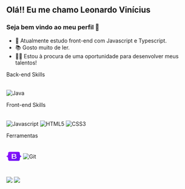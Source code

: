 ## Olá!! Eu me chamo Leonardo Vinícius 

### Seja bem vindo ao meu perfil 👋

- 🔭 Atualmente estudo front-end com Javascript e Typescript.
- 📚 Gosto muito de ler.
- 👨‍💻 Estou à procura de uma oportunidade para desenvolver meus talentos!

Back-end Skills

<div style="display: inline_block"><br>
   <img align="center" alt="Java" height="30" width="40" src="https://img.shields.io/badge/Java-ED8B00?style=for-the-badge&logo=java&logoColor=white"></>
</div>



Front-end Skills
  
<div style="display: inline_block"><br>
  <img align="center" alt="Javascript" height="30" width="80" src="https://img.shields.io/badge/JavaScript-323330?style=for-the-badge&logo=javascript&logoColor=F7DF1E"></>
  <img align="center" alt="HTML5" height="30" width="80" src="https://img.shields.io/badge/HTML5-E34F26?style=for-the-badge&logo=html5&logoColor=white"></>
  <img align="center" alt="CSS3" height="30" width="80" src="https://img.shields.io/badge/CSS3-1572B6?style=for-the-badge&logo=css3&logoColor=white"></>
</div>


  
 Ferramentas
  
<div style="display: inline_block"></br>
  <img align="center" alt="Bootstrap" height="30" width="40" src="https://github.com/devicons/devicon/blob/master/icons/bootstrap/bootstrap-original.svg">
  <img align="center" alt="Git" height="30" width="40" src="https://raw.githubusercontent.com/Thomas-George-T/Thomas-George-T/master/assets/git.svg">
</div>

#

<div>
  	<a href = "mailto:leonardoviniciuswd@gmail.com"><img src="https://img.shields.io/badge/-Gmail-%23333?style=for-the-badge&logo=gmail&logoColor=white" target="_blank"></a>
 	<a href="https://www.linkedin.com/in/leonardoviniciuswd/" target="_blank"><img src="https://img.shields.io/badge/-LinkedIn-%230077B5?style=for-the-badge&logo=linkedin&logoColor=white" target="_blank"></a> 
</div>

<!-- https://media.giphy.com/media/3oriNLx3dUqFgVi86I/giphy.gif?cid=ecf05e47qub63oti6aevmdbjhyq7ynsiyvh1tvlc5bij968e&rid=giphy.gif&ct=g
